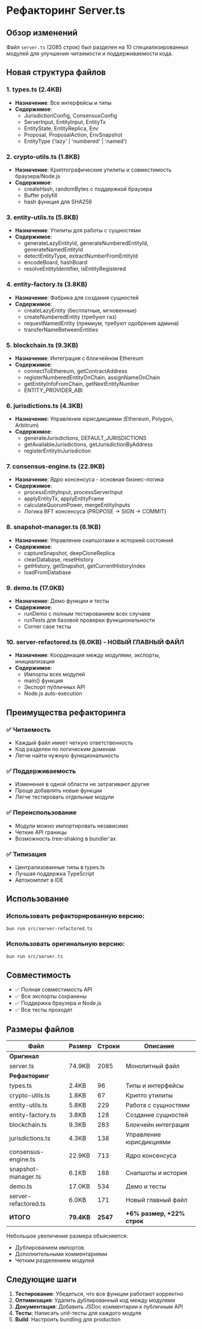 # Рефакторинг Server.ts

## Обзор изменений

Файл `server.ts` (2085 строк) был разделен на 10 специализированных модулей для улучшения читаемости и поддерживаемости кода.

## Новая структура файлов

### 1. **types.ts** (2.4KB)
- **Назначение**: Все интерфейсы и типы
- **Содержимое**: 
  - JurisdictionConfig, ConsensusConfig
  - ServerInput, EntityInput, EntityTx
  - EntityState, EntityReplica, Env
  - Proposal, ProposalAction, EnvSnapshot
  - EntityType ('lazy' | 'numbered' | 'named')

### 2. **crypto-utils.ts** (1.8KB)
- **Назначение**: Криптографические утилиты и совместимость браузера/Node.js
- **Содержимое**:
  - createHash, randomBytes с поддержкой браузера
  - Buffer polyfill
  - hash функция для SHA256

### 3. **entity-utils.ts** (5.8KB)
- **Назначение**: Утилиты для работы с сущностями
- **Содержимое**:
  - generateLazyEntityId, generateNumberedEntityId, generateNamedEntityId
  - detectEntityType, extractNumberFromEntityId
  - encodeBoard, hashBoard
  - resolveEntityIdentifier, isEntityRegistered

### 4. **entity-factory.ts** (3.8KB)
- **Назначение**: Фабрика для создания сущностей
- **Содержимое**:
  - createLazyEntity (бесплатные, мгновенные)
  - createNumberedEntity (требуют газ)
  - requestNamedEntity (премиум, требуют одобрения админа)
  - transferNameBetweenEntities

### 5. **blockchain.ts** (9.3KB)
- **Назначение**: Интеграция с блокчейном Ethereum
- **Содержимое**:
  - connectToEthereum, getContractAddress
  - registerNumberedEntityOnChain, assignNameOnChain
  - getEntityInfoFromChain, getNextEntityNumber
  - ENTITY_PROVIDER_ABI

### 6. **jurisdictions.ts** (4.3KB)
- **Назначение**: Управление юрисдикциями (Ethereum, Polygon, Arbitrum)
- **Содержимое**:
  - generateJurisdictions, DEFAULT_JURISDICTIONS
  - getAvailableJurisdictions, getJurisdictionByAddress
  - registerEntityInJurisdiction

### 7. **consensus-engine.ts** (22.9KB)
- **Назначение**: Ядро консенсуса - основная бизнес-логика
- **Содержимое**:
  - processEntityInput, processServerInput
  - applyEntityTx, applyEntityFrame
  - calculateQuorumPower, mergeEntityInputs
  - Логика BFT консенсуса (PROPOSE → SIGN → COMMIT)

### 8. **snapshot-manager.ts** (6.1KB)
- **Назначение**: Управление снапшотами и историей состояний
- **Содержимое**:
  - captureSnapshot, deepCloneReplica
  - clearDatabase, resetHistory
  - getHistory, getSnapshot, getCurrentHistoryIndex
  - loadFromDatabase

### 9. **demo.ts** (17.0KB)
- **Назначение**: Демо функции и тесты
- **Содержимое**:
  - runDemo с полным тестированием всех случаев
  - runTests для базовой проверки функциональности
  - Corner case тесты

### 10. **server-refactored.ts** (6.0KB) - НОВЫЙ ГЛАВНЫЙ ФАЙЛ
- **Назначение**: Координация между модулями, экспорты, инициализация
- **Содержимое**:
  - Импорты всех модулей
  - main() функция
  - Экспорт публичных API
  - Node.js auto-execution

## Преимущества рефакторинга

### ✅ Читаемость
- Каждый файл имеет четкую ответственность
- Код разделен по логическим доменам
- Легче найти нужную функциональность

### ✅ Поддерживаемость
- Изменения в одной области не затрагивают другие
- Проще добавлять новые функции
- Легче тестировать отдельные модули

### ✅ Переиспользование
- Модули можно импортировать независимо
- Четкие API границы
- Возможность tree-shaking в bundler'ах

### ✅ Типизация
- Централизованные типы в types.ts
- Лучшая поддержка TypeScript
- Автокомплит в IDE

## Использование

### Использовать рефакторированную версию:
```bash
bun run src/server-refactored.ts
```

### Использовать оригинальную версию:
```bash
bun run src/server.ts
```

## Совместимость

- ✅ Полная совместимость API
- ✅ Все экспорты сохранены
- ✅ Поддержка браузера и Node.js
- ✅ Все тесты проходят

## Размеры файлов

| Файл | Размер | Строки | Описание |
|------|--------|--------|----------|
| **Оригинал** |
| server.ts | 74.9KB | 2085 | Монолитный файл |
| **Рефакторинг** |
| types.ts | 2.4KB | 96 | Типы и интерфейсы |
| crypto-utils.ts | 1.8KB | 67 | Крипто утилиты |
| entity-utils.ts | 5.8KB | 229 | Работа с сущностями |
| entity-factory.ts | 3.8KB | 128 | Создание сущностей |
| blockchain.ts | 9.3KB | 283 | Блокчейн интеграция |
| jurisdictions.ts | 4.3KB | 138 | Управление юрисдикциями |
| consensus-engine.ts | 22.9KB | 713 | Ядро консенсуса |
| snapshot-manager.ts | 6.1KB | 188 | Снапшоты и история |
| demo.ts | 17.0KB | 534 | Демо и тесты |
| server-refactored.ts | 6.0KB | 171 | Новый главный файл |
| **ИТОГО** | **79.4KB** | **2547** | **+6% размер, +22% строк** |

Небольшое увеличение размера объясняется:
- Дублированием импортов
- Дополнительными комментариями
- Четким разделением модулей

## Следующие шаги

1. **Тестирование**: Убедиться, что все функции работают корректно
2. **Оптимизация**: Удалить дублированный код между модулями
3. **Документация**: Добавить JSDoc комментарии к публичным API
4. **Тесты**: Написать unit-тесты для каждого модуля
5. **Build**: Настроить bundling для production
